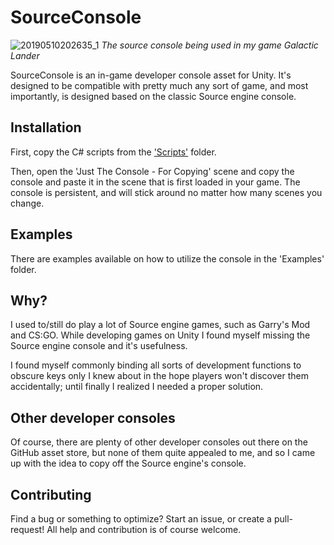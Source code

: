 # SourceConsole

![20190510202635_1](https://user-images.githubusercontent.com/15838111/57545124-10f52000-7362-11e9-9a44-9deb3a7aaac5.jpg)
*The source console being used in my game Galactic Lander*

SourceConsole is an in-game developer console asset for Unity.
It's designed to be compatible with pretty much any sort of game, and most importantly, is designed based on the classic Source engine console.

## Installation

First, copy the C# scripts from the ['Scripts'](https://github.com/ZeroByter/SourceConsole/tree/master/Assets/SourceConsole/Scripts) folder.

Then, open the 'Just The Console - For Copying' scene and copy the console and paste it in the scene that is first loaded in your game. The console is persistent, and will stick around no matter how many scenes you change.

## Examples

There are examples available on how to utilize the console in the 'Examples' folder.

## Why?

I used to/still do play a lot of Source engine games, such as Garry's Mod and CS:GO. While developing games on Unity I found myself missing the Source engine console and it's usefulness.

I found myself commonly binding all sorts of development functions to obscure keys only I knew about in the hope players won't discover them accidentally; until finally I realized I needed a proper solution.

## Other developer consoles

Of course, there are plenty of other developer consoles out there on the GitHub asset store, but none of them quite appealed to me, and so I came up with the idea to copy off the Source engine's console.

## Contributing

Find a bug or something to optimize? Start an issue, or create a pull-request! All help and contribution is of course welcome.
